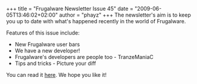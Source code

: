 +++
title = "Frugalware Newsletter Issue 45"
date = "2009-06-05T13:46:02+02:00"
author = "phayz"
+++
The newsletter's aim is to keep you up to date with what's happened recently in the world of Frugalware.  

 Features of this issue include:
 * New Frugalware user bars
* We have a new developer!
* Frugalware's developers are people too - TranzeManiaC
* Tips and tricks - Picture your diff


 You can read it [here](/newsletter/45). We hope you like it!